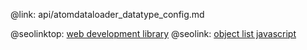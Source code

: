 @link: api/atomdataloader_datatype_config.md

@seolinktop: [web development library](https://webix.com)
@seolink: [object list javascript](https://webix.com/widget/list/)